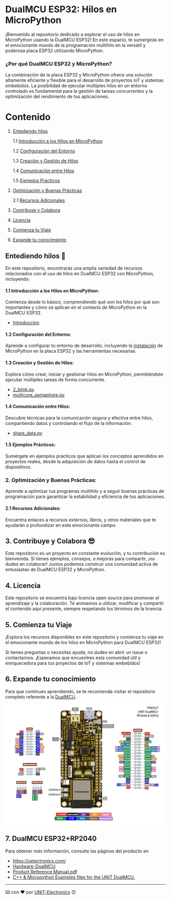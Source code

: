 # DualMCU ESP32: Hilos en MicroPython
¡Bienvenido al repositorio dedicado a explorar el uso de hilos en MicroPython usando la DualMCU ESP32! En este espacio, te sumergirás en el emocionante mundo de la programación multihilo en la versátil y poderosa placa ESP32 utilizando MicroPython.

### ¿Por qué DualMCU ESP32 y MicroPython?
La combinación de la placa ESP32 y MicroPython ofrece una solución altamente eficiente y flexible para el desarrollo de proyectos IoT y sistemas embebidos. La posibilidad de ejecutar múltiples hilos en un entorno controlado es fundamental para la gestión de tareas concurrentes y la optimización del rendimiento de tus aplicaciones.

# Contenido
  
 1. [Entediendo hilos](./README.md#entediendo-hilos-🥸)

    1.1 [Introducción a los Hilos en MicroPython](./README.md#11-introducción-a-los-hilos-en-microPython) 

    1.2 [Configuración del Entorno](./README.md#12-configuración-del-entorno)

    1.3 [Creación y Gestión de Hilos](./README.md#13-creación-y-gestión-de-hilos)

    1.4 [Comunicación entre Hilos](./README.md#14-comunicación-entre-hilos)

    1.5 [Ejemplos Prácticos](./README.md#15-ejemplos-prácticos)

2. [ Optimización y Buenas Prácticas](./README.md#2-optimización-y-buenas-prácticas)


    2.1 [Recursos Adicionales](./README.md#21-recursos-adicionales)

3. [Contribuye y Colabora](./README.md#3-contribuye-y-colabora-😎)

4. [Licencia](./README.md#4-licencia)


5. [Comienza tu Viaje](./README.md#5-comienza-tu-viaje)

6. [Expande tu conocimiento ](./README.md#6-expande-tu-conocimiento)
## Entediendo hilos 🥸
En este repositorio, encontrarás una amplia variedad de recursos relacionados con el uso de hilos en DualMCU ESP32 con MicroPython, incluyendo:

#### 1.1 Introducción a los Hilos en MicroPython:
Comienza desde lo básico, comprendiendo qué son los hilos por qué son importantes y cómo se aplican en el contexto de MicroPython en la DualMCU ESP32.
- [Introduccion](./Docs/introduccion.md) 

#### 1.2  Configuración del Entorno:
Aprende a configurar tu entorno de desarrollo, incluyendo la [instalación](https://github.com/UNIT-Electronics/DualMCU-ESP32-MicroPython) de MicroPython en la placa ESP32 y las herramientas necesarias. 

#### 1.3 Creación y Gestión de Hilos: 
Explora cómo crear, iniciar y gestionar hilos en MicroPython, permitiéndote ejecutar múltiples tareas de forma concurrente.
- [2_blink.py](./Ejemplos/2_blink.py)
- [multicore_semaphore.py](./Ejemplos/multicore.py)

#### 1.4 Comunicación entre Hilos: 
Descubre técnicas para la comunicación segura y efectiva entre hilos, compartiendo datos y controlando el flujo de la información.

- [share_data.py](./Ejemplos/share_data.py)

#### 1.5 Ejemplos Prácticos: 
Sumérgete en ejemplos prácticos que aplican los conceptos aprendidos en proyectos reales, desde la adquisición de datos hasta el control de dispositivos.

### 2. Optimización y Buenas Prácticas: 
Aprende a optimizar tus programas multihilo y a seguir buenas prácticas de programación para garantizar la estabilidad y eficiencia de tus aplicaciones.

#### 2.1 Recursos Adicionales: 

Encuentra enlaces a recursos externos, libros, y otros materiales que te ayudarán a profundizar en este emocionante campo.

## 3. Contribuye y Colabora 😎
Este repositorio es un proyecto en constante evolución, y tu contribución es bienvenida. Si tienes ejemplos, consejos, o mejoras para compartir, ¡no dudes en colaborar! Juntos podemos construir una comunidad activa de entusiastas de DualMCU ESP32 y MicroPython.

## 4. Licencia
Este repositorio se encuentra bajo licencia open source para promover el aprendizaje y la colaboración. Te animamos a utilizar, modificar y compartir el contenido aquí presente, siempre respetando los términos de la licencia.

## 5. Comienza tu Viaje
¡Explora los recursos disponibles en este repositorio y comienza tu viaje en el emocionante mundo de los hilos en MicroPython para DualMCU ESP32! 

Si tienes preguntas o necesitas ayuda, no dudes en abrir un issue o contactarnos. ¡Esperamos que encuentres esta comunidad útil y enriquecedora para tus proyectos de IoT y sistemas embebidos!

## 6. Expande tu conocimiento 

Para que continues aprendiendo, se te recomienda visitar el repositorio completo referente a la [DualMCU](https://github.com/UNIT-Electronics/DualMCU).

![DualMCU](./img/EU0002-DUALMCU%20V3.1.2.jpg)

## 7. DualMCU ESP32+RP2040 

Para obtener más información, consulte las páginas del producto en

* https://uelectronics.com/
* [Hardware-DualMCU](https://github.com/UNIT-Electronics/DualMCU/tree/main/Hardware)
* [Product Reference Manual.pdf](https://github.com/UNIT-Electronics/DualMCU/blob/main/DualMCU(Product%20Reference%20Manual).pdf)
* [C++ & Micropython Examples files for the UNIT DualMCU.](https://github.com/UNIT-Electronics/DualMCU/tree/main/Examples)


---
⌨️ con ❤️ por [UNIT-Electronics](https://github.com/UNIT-Electronics) 😊